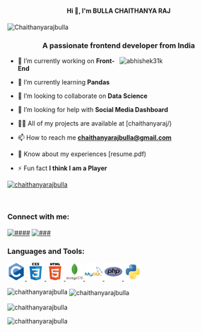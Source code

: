 <h4 align="center">Hi 👋, I'm BULLA CHAITHANYA RAJ</h4>
<img align="center" width="" src="https://user-images.githubusercontent.com/109351602/202650321-7f4da361-f98f-4345-8df4-adf352a11322.gif" alt="Chaithanyarajbulla" />


<h3 align="center">A passionate frontend developer from India</h3>
<img align="right" width="250" src="https://media.licdn.com/dms/image/D4D12AQHGG4J6b6OmyQ/article-cover_image-shrink_720_1280/0/1709674937953?e=2147483647&v=beta&t=D46aQMTStnlCf7s6GPq67PFXzmWSTtPoQRtH60tacuo" alt="abhishek31k" />


- 🔭 I’m currently working on **Front-End**
  
- 🌱 I’m currently learning **Pandas**
  
- 👯 I’m looking to collaborate on **Data Science**
  
- 🤝 I’m looking for help with **Social Media Dashboard**

- 👨‍💻 All of my projects are available at [chaithanyaraj/)

- 📫 How to reach me **chaithanyarajbulla@gmail.com**

- 📄 Know about my experiences [resume.pdf)

- ⚡ Fun fact **I think I am a Player**


<p align="left"> <a href="https://github.com/ryo-ma/github-profile-trophy"><img src="https://github-profile-trophy.vercel.app/?username=chaithanyarajbulla" alt="chaithanyarajbulla" /></a> </p>

<p align="left"> <a href="https://twitter.com/" target="blank"><img src="https://img.shields.io/twitter/follow/?logo=twitter&style=for-the-badge" alt="" /></a> </p>

<h3 align="left">Connect with me:</h3>
<p align="left">
<a href="######" target="blank"><img align="center" src="https://raw.githubusercontent.com/rahuldkjain/github-profile-readme-generator/master/src/images/icons/Social/linked-in-alt.svg" alt="####" height="30" width="40" /></a>
<a href="#" target="blank"><img align="center" src="https://raw.githubusercontent.com/rahuldkjain/github-profile-readme-generator/master/src/images/icons/Social/instagram.svg" alt="###" height="30" width="40" /></a>
</p>

<h3 align="left">Languages and Tools:</h3>
<p align="left"> <a href="https://www.cprogramming.com/" target="_blank" rel="noreferrer"> <img src="https://raw.githubusercontent.com/devicons/devicon/master/icons/c/c-original.svg" alt="c" width="40" height="40"/> </a> <a href="https://www.w3schools.com/css/" target="_blank" rel="noreferrer"> <img src="https://raw.githubusercontent.com/devicons/devicon/master/icons/css3/css3-original-wordmark.svg" alt="css3" width="40" height="40"/> </a> <a href="https://www.w3.org/html/" target="_blank" rel="noreferrer"> <img src="https://raw.githubusercontent.com/devicons/devicon/master/icons/html5/html5-original-wordmark.svg" alt="html5" width="40" height="40"/> </a> <a href="https://www.mongodb.com/" target="_blank" rel="noreferrer"> <img src="https://raw.githubusercontent.com/devicons/devicon/master/icons/mongodb/mongodb-original-wordmark.svg" alt="mongodb" width="40" height="40"/> </a> <a href="https://www.mysql.com/" target="_blank" rel="noreferrer"> <img src="https://raw.githubusercontent.com/devicons/devicon/master/icons/mysql/mysql-original-wordmark.svg" alt="mysql" width="40" height="40"/> </a> <a href="https://www.php.net" target="_blank" rel="noreferrer"> <img src="https://raw.githubusercontent.com/devicons/devicon/master/icons/php/php-original.svg" alt="php" width="40" height="40"/> </a> <a href="https://www.python.org" target="_blank" rel="noreferrer"> <img src="https://raw.githubusercontent.com/devicons/devicon/master/icons/python/python-original.svg" alt="python" width="40" height="40"/> </a> </p>

<p><img align="left" src="https://github-readme-stats.vercel.app/api/top-langs?username=chaithanyarajbulla&show_icons=true&locale=en&layout=compact" alt="chaithanyarajbulla" /></p>

<p>&nbsp;<img align="center" src="https://github-readme-stats.vercel.app/api?username=chaithanyarajbulla&show_icons=true&locale=en" alt="chaithanyarajbulla" /></p>

<p><img align="center" src="https://github-readme-streak-stats.herokuapp.com/?user=chaithanyarajbulla&" alt="chaithanyarajbulla" /></p>
<p align="left"> <img src="https://komarev.com/ghpvc/?username=chaithanyarajbulla&label=Profile%20views&color=0e75b6&style=flat" alt="chaithanyarajbulla" /> </p>

